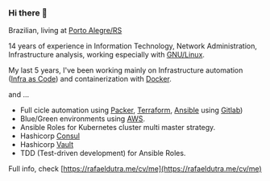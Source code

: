 ### Hi there 👋

Brazilian, living at <a href="https://goo.gl/maps/La8zQp6nXjp" target="_blank">Porto Alegre/RS</a>

14 years of experience in Information Technology, Network Administration, Infrastructure analysis, working especially with [GNU/Linux](https://www.gnu.org/gnu/linux-and-gnu.en.html).

My last 5 years, I've been working mainly on Infrastructure automation ([Infra as Code](https://en.wikipedia.org/wiki/Infrastructure_as_Code)) and containerization with [Docker](https://www.docker.com).

and ...

* Full cicle automation using [Packer](https://packer.io), [Terraform](https://terraform.io), [Ansible](https://www.ansible.com/) using [Gitlab](https://gitlab.com))
* Blue/Green environments using [AWS](https://aws.amazon.com/).
* Ansible Roles for Kubernetes cluster multi master strategy.
* Hashicorp [Consul](https://consul.io)
* Hashicorp [Vault](https://vaultproject.io)
* TDD (Test-driven development) for Ansible Roles.

Full info, check [https://rafaeldutra.me/cv/me](https://rafaeldutra.me/cv/me)
